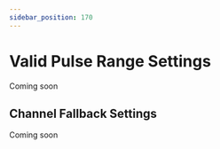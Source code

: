 ```yaml
---
sidebar_position: 170
---
```


# Valid Pulse Range Settings
Coming soon
## Channel Fallback Settings
Coming soon
